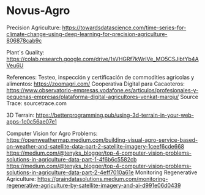 # Novus-Agro

Precision Agriculture:
https://towardsdatascience.com/time-series-for-climate-change-using-deep-learning-for-precision-agriculture-806878cab9c

Plant`s Quality:
https://colab.research.google.com/drive/1sVHGRf7kWrIVe_MO5CSJibtYb4AVeu6U

References:
Testeo, inspección y certificación de commodities agrícolas y alimentos: https://zoomagri.com/
Cooperativa Digital para Cacaoteros:
https://www.observatorio-empresas.vodafone.es/articulos/profesionales-y-pequenas-empresas/plataforma-digital-agricultores-venkat-maroju/
Source Trace: sourcetrace.com

3D Terrain: https://betterprogramming.pub/using-3d-terrain-in-your-web-apps-1c0c56ae07e1

Computer Vision for Agro Problems:
https://openweathermap.medium.com/building-visual-agro-service-based-on-weather-and-satellite-data-part-2-satellite-imagery-1ceef6cde668
https://medium.com/@tenyks_blogger/top-4-computer-vision-problems-solutions-in-agriculture-data-part-1-4f6b6c5582cb
https://medium.com/@tenyks_blogger/top-4-computer-vision-problems-solutions-in-agriculture-data-part-2-4eff7010a61e
Monitoring Regenerative Agriculture: https://graindatasolutions.medium.com/monitoring-regenerative-agriculture-by-satellite-imagery-and-ai-d991e06d0439
